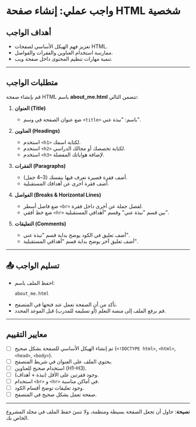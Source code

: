 # واجب عملي: إنشاء صفحة HTML شخصية

## أهداف الواجب
- تعزيز فهم الهيكل الأساسي لصفحات HTML.
- ممارسة استخدام العناوين والفقرات والفواصل.
- تنمية مهارات تنظيم المحتوى داخل صفحة ويب.

---

## متطلبات الواجب
قم بإنشاء صفحة HTML باسم **about_me.html** تتضمن التالي:

1. **العنوان (Title)**  
   - ضع عنوان الصفحة في وسم `<title>` باسم: "نبذة عني".

2. **العناوين (Headings)**  
   - استخدم `<h1>` لكتابة اسمك.  
   - استخدم `<h2>` لكتابة تخصصك أو مجالك الدراسي.  
   - استخدم `<h3>` لإضافة هواياتك المفضلة.

3. **الفقرات (Paragraphs)**  
   - أضف فقرة قصيرة تعرف فيها بنفسك (3–4 جمل).  
   - أضف فقرة أخرى عن أهدافك المستقبلية.

4. **الفواصل (Breaks & Horizontal Lines)**  
   - ضع فاصل أسطر `<br>` لفصل جملة عن أخرى داخل فقرة.  
   - ضع خط أفقي `<hr>` بين قسم "نبذة عني" وقسم "أهدافي المستقبلية".

5. **التعليقات (Comments)**  
   - أضف تعليق في الكود يوضح بداية قسم "نبذة عني".  
   - أضف تعليق آخر يوضح بداية قسم "أهدافي المستقبلية".

---

## 📤 تسليم الواجب
- احفظ الملف باسم:
  ```
  about_me.html
  ```
- تأكد من أن الصفحة تعمل عند فتحها في المتصفح.
- قم برفع الملف إلى منصة التعلم (أو تسليمه للمدرب) قبل الموعد المحدد.

---

## معايير التقييم
- [ ] تم إنشاء الهيكل الأساسي للصفحة بشكل صحيح (`<!DOCTYPE html>`, `<html>`, `<head>`, `<body>`).
- [ ] يحتوي الملف على العنوان في شريط المتصفح.
- [ ] استخدام صحيح للعناوين (H1–H3).
- [ ] وجود فقرتين على الأقل (نبذة + أهداف).
- [ ] استخدام `<br>` و `<hr>` في أماكن مناسبة.
- [ ] وجود تعليقات توضح أقسام الكود.
- [ ] صفحة تعمل بشكل صحيح في المتصفح.

---

**نصيحة**: حاول أن تجعل الصفحة بسيطة ومنظمة، ولا تنسَ حفظ الملف في مجلد المشروع الخاص بك.
